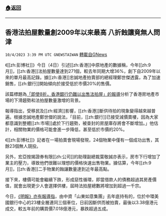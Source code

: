 ###  [:house:返回](README.md)
---


## 香港法拍屋數量創2009年以來最高  八折蝕讓竟無人問津
`10/4/2023 3:39 PM UTC GNEWSTAIWAN` [轉載自GNews](https://gnews.org/articles/1781850)



 《[[zh:彭博社]]》今日（4日）引述[[zh:香港]]中原地產的數據稱，今年[[zh:9月]]，[[zh:香港]]法拍屋數量達到271個，較去年同期大增36%，創下自2009年以來的單月最高記錄。據[[zh:香港]]忠誠地產拍賣部的總經理鄭世傑透露，為了加速銷售，[[zh:銀行]]開始傾向於接受低於市價20%的售價。 

該篇標題為[「即使8折，香港銀行仍難以出售法拍屋」的報導](https://www.bloomberg.com/news/articles/2023-10-03/hong-kong-banks-struggle-to-sell-foreclosed-homes-even-at-20-discount#xj4y7vzkg)分析了香港房地產市場的下滑趨勢和法拍屋數量激增的背景。

 
報導指出，受移民及[[zh:經濟]]影響，[[zh:香港]]斷供待拍的現象變得越來越普遍。根據忠誠地產鄭世傑的說法，「目前，[[zh:銀行]]已接受減價賣樓，因為大家都意識到整體[[zh:市場]]處於下行趨勢，被查封的房屋庫存將會不斷增加。」他估計，相關物業的價格可能會進一步降低，甚至低於市價的20%。

《[[zh:彭博社]]》記者在一場拍賣會現場發現，24個物業中僅有一個成功出售，其餘23個無人競投。

另外，宏亞按揭證券有限[[zh:公司]]的助理副總裁葉敬誠亦表示，房市下行增加了業主的壓力，導致他們很難以理想的價格快速出售物業。據估算，今年[[zh:9月]]，[[zh:香港]]二手物業的蝕讓數量達到近年最高點。

接下來，樓價可能會繼續下跌，形成惡性循環，即當借款人的債務超過其房產價值，就會出現更少人會選擇供樓，屆時法拍屋總數將增加到超過一千宗。

今日，[《明報》亦有報導指](https://news.mingpao.com/pns/%E7%B6%93%E6%BF%9F/article/20231004/s00004/1696352228368/%E7%BE%8E%E9%8A%80%E5%85%A8%E5%B1%A43-38%E5%84%84%E6%98%93%E6%89%8B-%E9%8A%80%E4%B8%BB%E7%9B%A45%E5%B9%B4%E8%B2%B6%E5%80%BC%E4%BA%94%E6%88%90)，由中資「山東如意集團」去年底持有的，位於中環美國銀行中心的23樓全層連同三個車位，日前因斷供而被拍賣，最後以3.38億港元成交，較五年前的購買價7.018億港元，暴跌超過五成。
